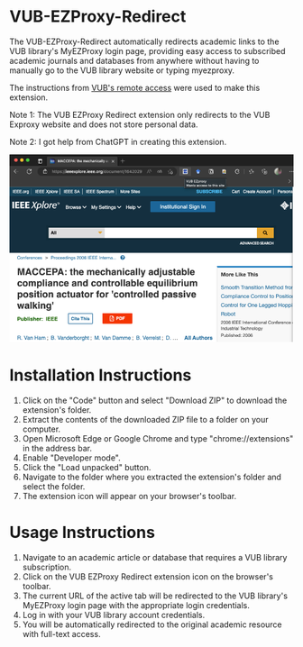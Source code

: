 # VUB-EZProxy-Redirect
The VUB-EZProxy-Redirect automatically redirects academic links to the VUB library's MyEZProxy login page, providing easy access to subscribed academic journals and databases from anywhere without having to manually go to the VUB library website or typing myezproxy.

The instructions from [VUB's remote access](https://biblio.vub.ac.be/vlink/HELP/vlinkezproxy_en.htm) were used to make this extension.

Note 1: The VUB EZProxy Redirect extension only redirects to the VUB Exproxy website and does not store personal data. 

Note 2: I got help from ChatGPT in creating this extension.

![VUB EZProxy Redirect Demo](demo.png "VUB EZProxy Redirect Demo")


# Installation Instructions

1. Click on the "Code" button and select "Download ZIP" to download the extension's folder.
2. Extract the contents of the downloaded ZIP file to a folder on your computer.
3. Open Microsoft Edge or Google Chrome and type "chrome://extensions" in the address bar.
4. Enable "Developer mode".
5. Click the "Load unpacked" button.
6. Navigate to the folder where you extracted the extension's folder and select the folder.
7. The extension icon will appear on your browser's toolbar.

# Usage Instructions

1. Navigate to an academic article or database that requires a VUB library subscription.
2. Click on the VUB EZProxy Redirect extension icon on the browser's toolbar.
3. The current URL of the active tab will be redirected to the VUB library's MyEZProxy login page with the appropriate login credentials.
4. Log in with your VUB library account credentials.
5. You will be automatically redirected to the original academic resource with full-text access.

